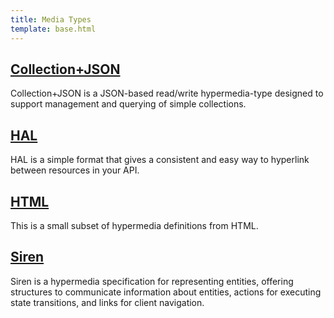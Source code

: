 ```yaml
---
title: Media Types
template: base.html
---
```


## [Collection+JSON](/mediatypes/collection-json)

Collection+JSON is a JSON-based read/write hypermedia-type designed to support management and querying of simple collections.

## [HAL](/mediatypes/hal)

HAL is a simple format that gives a consistent and easy way to hyperlink between resources in your API.

## [HTML](/mediatypes/html)

This is a small subset of hypermedia definitions from HTML.

## [Siren](/mediatypes/siren)

Siren is a hypermedia specification for representing entities, offering structures to communicate information about entities, actions for executing state transitions, and links for client navigation. 
